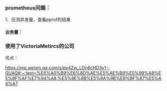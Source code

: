 ### prometheus问题：

1、压测并发量，查看pprof的结果

#### 业务量：


### 使用了VictoriaMetircs的公司


优点：

https://mp.weixin.qq.com/s/px4Zw_LDn6cHD3y1--GUAQ#:~:text=%E6%A0%B9%E6%8D%AE%E5%AE%B9%E5%99%A8%E5%8F%AF%E7%94%A8,%E5%8E%8B%E5%8A%9B%E8%BF%87%E5%A4%A7
